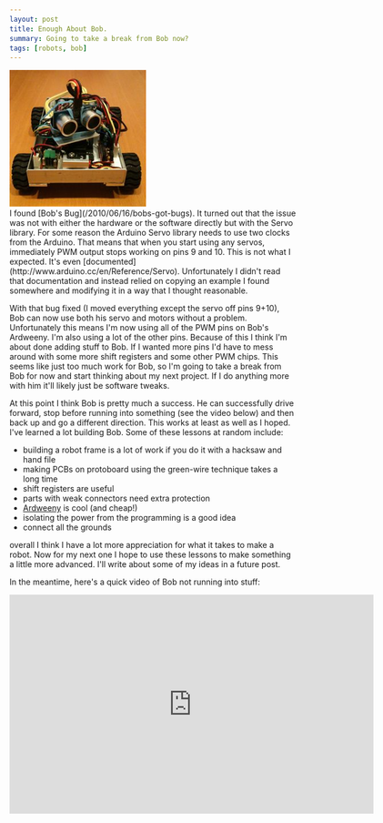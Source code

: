 ```yaml
---
layout: post
title: Enough About Bob.
summary: Going to take a break from Bob now?
tags: [robots, bob]
---
```


<div class="floatyimg"><img src="/images/bob_asof_20100623_sm.jpg" title="Bob as of 2010-06-23" alt="Bob as of 2010-06-23" /></div>
I found [Bob's Bug](/2010/06/16/bobs-got-bugs).  It turned out that the issue was not with either the hardware or the software directly but with the Servo library.  For some reason the Arduino Servo library needs to use two clocks from the Arduino.  That means that when you start using any servos, immediately PWM output stops working on pins 9 and 10.  This is not what I expected.  It's even [documented](http://www.arduino.cc/en/Reference/Servo).  Unfortunately I didn't read that documentation and instead relied on copying an example I found somewhere and modifying it in a way that I thought reasonable.

With that bug fixed (I moved everything except the servo off pins 9+10), Bob can now use both his servo and motors without a problem.  Unfortunately this means I'm now using all of the PWM pins on Bob's Ardweeny.  I'm also using a lot of the other pins.  Because of this I think I'm about done adding stuff to Bob.  If I wanted more pins I'd have to mess around with some more shift registers and some other PWM chips.  This seems like just too much work for Bob, so I'm going to take a break from Bob for now and start thinking about my next project.  If I do anything more with him it'll likely just be software tweaks.

At this point I think Bob is pretty much a success.  He can successfully drive forward, stop before running into something (see the video below) and then back up and go a different direction.  This works at least as well as I hoped.  I've learned a lot building Bob.  Some of these lessons at random include:

 * building a robot frame is a lot of work if you do it with a hacksaw and hand file
 * making PCBs on protoboard using the green-wire technique takes a long time
 * shift registers are useful
 * parts with weak connectors need extra protection
 * [Ardweeny](http://www.hvwtech.com/products_view.asp?ProductID=1257) is cool (and cheap!)
 * isolating the power from the programming is a good idea
 * connect all the grounds

overall I think I have a lot more appreciation for what it takes to make a robot.  Now for my next one I hope to use these lessons to make something a little more advanced.  I'll write about some of my ideas in a future post.

In the meantime, here's a quick video of Bob not running into stuff:

<object width="640" height="385"><param name="movie" value="http://www.youtube.com/v/FCDH-IJ25mU&hl=en_US&fs=1&"></param><param name="allowFullScreen" value="true"></param><param name="allowscriptaccess" value="always"></param><embed src="http://www.youtube.com/v/FCDH-IJ25mU&hl=en_US&fs=1&" type="application/x-shockwave-flash" allowscriptaccess="always" allowfullscreen="true" width="640" height="385"></embed></object>
